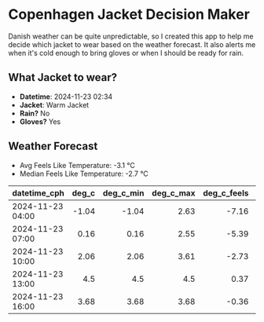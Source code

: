 
# Copenhagen Jacket Decision Maker

Danish weather can be quite unpredictable, so I created this app to help me decide which jacket to wear based on the weather forecast. 
It also alerts me when it's cold enough to bring gloves or when I should be ready for rain.

## What Jacket to wear?

- **Datetime**: 2024-11-23 02:34
- **Jacket**: Warm Jacket
- **Rain?** No
- **Gloves?** Yes

## Weather Forecast
- Avg Feels Like Temperature: -3.1 °C
- Median Feels Like Temperature: -2.7 °C

| datetime_cph     |   deg_c |   deg_c_min |   deg_c_max |   deg_c_feels | weather   | wind   | rain   |
|:-----------------|--------:|------------:|------------:|--------------:|:----------|:-------|:-------|
| 2024-11-23 04:00 |   -1.04 |       -1.04 |        2.63 |         -7.16 | Clouds    | High   | None   |
| 2024-11-23 07:00 |    0.16 |        0.16 |        2.55 |         -5.39 | Clouds    | High   | None   |
| 2024-11-23 10:00 |    2.06 |        2.06 |        3.61 |         -2.73 | Clouds    | High   | None   |
| 2024-11-23 13:00 |    4.5  |        4.5  |        4.5  |          0.37 | Clouds    | High   | None   |
| 2024-11-23 16:00 |    3.68 |        3.68 |        3.68 |         -0.36 | Clouds    | High   | None   |
        